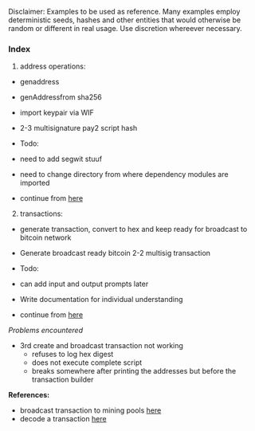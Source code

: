 Disclaimer:
Examples to be used as reference.
Many examples employ deterministic seeds, hashes and other entities that would otherwise be random or different in real usage.
Use discretion whereever necessary.


### Index
1. address operations:
  - genaddress
  - genAddressfrom sha256
  - import keypair via WIF
  - 2-3 multisignature pay2 script hash

  - Todo:
  - need to add segwit stuuf
  - need to change directory from where dependency modules are imported
  - continue from [here](https://github.com/bitcoinjs/bitcoinjs-lib/blob/5b0ccb6f68ed9189dc3e382d78e108046974910f/test/integration/addresses.js#L50)

2. transactions:
  - generate transaction, convert to hex and keep ready for broadcast to bitcoin network
  - Generate broadcast ready bitcoin 2-2 multisig transaction

  - Todo:
  - can add input and output prompts later
  - Write documentation for individual understanding
  - continue from [here](https://github.com/bitcoinjs/bitcoinjs-lib/blob/5b0ccb6f68ed9189dc3e382d78e108046974910f/test/integration/transactions.js#L45)


*Problems encountered*
- 3rd create and broadcast transaction not working
  - refuses to log hex digest
  - does not execute complete script
  - breaks somewhere after printing the addresses but before the transaction builder


**References:**
- broadcast transaction to mining pools [here](https://blockchain.info/pushtx)
- decode a transaction [here](https://blockchain.info/decode-tx)
